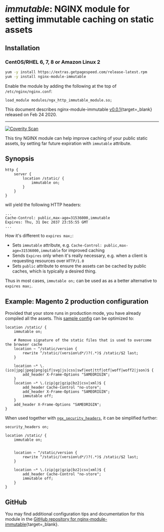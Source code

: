 # _immutable_: NGINX module for setting immutable caching on static assets


## Installation

### CentOS/RHEL 6, 7, 8 or Amazon Linux 2

```bash
yum -y install https://extras.getpagespeed.com/release-latest.rpm
yum -y install nginx-module-immutable
```

Enable the module by adding the following at the top of `/etc/nginx/nginx.conf`:

```nginx
load_module modules/ngx_http_immutable_module.so;
```


This document describes nginx-module-immutable [v0.0.1](https://github.com/GetPageSpeed/ngx_immutable/releases/tag/v0.0.1){target=_blank} 
released on Feb 24 2020.
    
<hr />

[![Coverity Scan](https://img.shields.io/coverity/scan/GetPageSpeed-ngx_immutable)](https://scan.coverity.com/projects/GetPageSpeed-ngx_immutable)

This tiny NGINX module can help improve caching of your public static assets, by setting far future expiration with `immutable` attribute.

## Synopsis

```nginx
http {
    server {
        location /static/ {
            immutable on;
        }
    }
}
```

will yield the following HTTP headers:

```
...
Cache-Control: public,max-age=31536000,immutable
Expires: Thu, 31 Dec 2037 23:55:55 GMT 
...
```

How it's different to `expires max;`:

* Sets `immutable` attribute, e.g. `Cache-Control: public,max-age=31536000,immutable` for improved caching
* Sends `Expires` only when it's really necessary, e.g. when a client is requesting resources over `HTTP/1.0`
* Sets `public` attribute to ensure the assets can be cached by public caches, which is typically a desired thing.

Thus in most cases, `immutable on;` can be used as as a better alternative to `expires max;`.

## Example: Magento 2 production configuration

Provided that your store runs in production mode, you have already compiled all the assets.
This [sample config](https://github.com/magento/magento2/blob/2.3.4/nginx.conf.sample#L103-L134) can be optimized to:

```nginx
location /static/ {
    immutable on;

    # Remove signature of the static files that is used to overcome the browser cache
    location ~ ^/static/version {
        rewrite ^/static/(version\d*/)?(.*)$ /static/$2 last;
    }

    location ~* \.(ico|jpg|jpeg|png|gif|svg|js|css|swf|eot|ttf|otf|woff|woff2|json)$ {
        add_header X-Frame-Options "SAMEORIGIN";
    }
    location ~* \.(zip|gz|gzip|bz2|csv|xml)$ {
        add_header Cache-Control "no-store";
        add_header X-Frame-Options "SAMEORIGIN";
        immutable off;
    }
    add_header X-Frame-Options "SAMEORIGIN";
}
```

When used together with [`ngx_security_headers`](https://github.com/GetPageSpeed/ngx_security_headers), it can be simplified further:

```
security_headers on;

location /static/ {
    immutable on;

    
    location ~ ^/static/version {
        rewrite ^/static/(version\d*/)?(.*)$ /static/$2 last;
    }

    location ~* \.(zip|gz|gzip|bz2|csv|xml)$ {
        add_header Cache-Control "no-store";
        immutable off;
    }
}
```

## GitHub

You may find additional configuration tips and documentation for this module in the [GitHub repository for 
nginx-module-immutable](https://github.com/GetPageSpeed/ngx_immutable){target=_blank}.